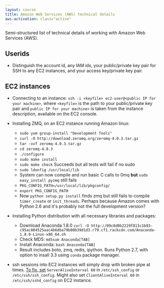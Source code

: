 ```yaml
---
layout: course
title: Amazon Web Services (AWS) technical details
aws-activation: class="active"
---
```

Semi-structured list of technical details of working with Amazon Web Services (AWS).

## Userids

* Distinguish the account id, any IAM ids, your public/private key pair for SSH to any EC2 instances, and your access key/private key pair.

## EC2 instances

* Connecting to an instance: `ssh -i <keyfile> ec2-user@<public IP for your machine>`, where `<keyfile>` is the path to your public/private key pair and `public IP for your machine>` is taken from the instance description, available on the EC2 console.

* Installing ZMQ, on an EC2 instance running Amazon linux:

  * `sudo yum group-install "Development Tools"`
  * `curl -O http://download.zeromq.org/zeromq-4.0.3.tar.gz`
  * `tar -xvf zeromq-4.0.3.tar.gz`
  * `cd zeromq-4.0.3`
  * `./configure`
  * `sudo make install`
  * `sudo make check` Succeeds but all tests will fail if no sudo
  * `sudo ldonfig /usr/local/lib`
  * System can now compile and run basic C calls to 0mq __but__ `sudo easy_install pyzmq` still fails
  * `PKG_CONFIG_PATH=/usr/local/lib/pkgconfig/`
  * `export PKG_CONFIG_PATH`
  * Now `python setup.py install` finds zmq but still fails to compile `timer_create` or `init_threads`. Perhaps because Amazon comes with Python 2.6 and it's probably not the full development version?

* Installing Python distribution with all necessary libraries and packages:

  * Download Anaconda 1.8.0 `curl -O http://09c8d0b2229f813c1b93-c95ac804525aac4b6dba79b00b39d1d3.r79.cf1.rackcdn.com/Anaconda-1.8.0-Linux-x86_64.sh`
  * Check MD5: `md5sum Anaconda[TAB]`
  * Install Anaconda: `bash Anaconda[TAB]`
  * Result includes boto, zmq, redis, ipython. Runs Python 2.7, with option to insall 3.3 using `conda` package manager.

* ssh sessions into EC2 instances will simply drop with broken pipe at times. [To fix, set](http://ocaoimh.ie/2008/12/10/how-to-fix-ssh-timeout-problems/) `ServerAliveInterval 60` in `/etc/ssh_config` or `/etc/ssh/ssh_config`. Might also set `ClientAliveInterval 60` in `/etc/ssh/sshd_config` on EC2 instance.
